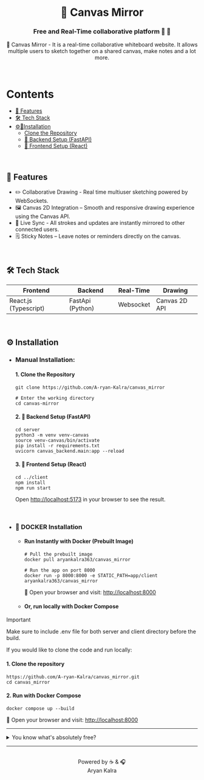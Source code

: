 <div align="center">

# 🎨 Canvas Mirror

### Free and Real-Time collaborative platform 🦄 🚀

🎨 Canvas Mirror - It is a real-time collaborative whiteboard website. It allows multiple users to sketch together on a shared canvas, make notes and a lot more.

</div>

<br/>

# Contents

- [🚀 Features](#-features)
- [🛠️ Tech Stack](#%EF%B8%8F-tech-stack)
- [⚙️🔧Installation](#%EF%B8%8F-installation)
  - [Clone the Repository](#1-clone-the-repository)
  - [🚧 Backend Setup (FastAPI)](#2--backend-setup-fastapi)
  - [🌅 Frontend Setup (React)](#3--frontend-setup-react)

<br/>

## 🚀 Features

- ✏️ Collaborative Drawing - Real time multiuser sketching powered by WebSockets.
- 🖼️ Canvas 2D Integration – Smooth and responsive drawing experience using the Canvas API.
- 📡 Live Sync - All strokes and updates are instantly mirrored to other connected users.
- 🗒️ Sticky Notes – Leave notes or reminders directly on the canvas.

<br/>

## 🛠️ Tech Stack

| Frontend              | Backend          | Real-Time | Drawing       |
| --------------------- | ---------------- | --------- | ------------- |
| React.js (Typescript) | FastApi (Python) | Websocket | Canvas 2D API |

<br/>

## ⚙️ Installation
  - ### Manual Installation:

    #### 1. Clone the Repository
    
    ```
    git clone https://github.com/A-ryan-Kalra/canvas_mirror
    
    # Enter the working directory
    cd canvas-mirror
    ```
    
    #### 2. 🚧 Backend Setup (FastAPI)
    
    ```
    cd server
    python3 -m venv venv-canvas
    source venv-canvas/bin/activate
    pip install -r requirements.txt
    uvicorn canvas_backend.main:app --reload
    ```
    
    #### 3. 🌅 Frontend Setup (React)
    
    ```
    cd ../client
    npm install
    npm run start
    ```
    
    Open <a href='http://localhost:5173'>http://localhost:5173</a> in your browser to see the result.
<br>

- ### 🐳 **DOCKER** Installation
  * #### Run Instantly with Docker (Prebuilt Image)
    ```
    # Pull the prebuilt image
    docker pull aryankalra363/canvas_mirror
    
    # Run the app on port 8000
    docker run -p 8000:8000 -e STATIC_PATH=app/client aryankalra363/canvas_mirror
    ```
    🔗 Open your browser and visit: <a href='http://localhost:8000'>http://localhost:8000</a>

   * #### Or, run locally with Docker Compose

> [!IMPORTANT]
> Make sure to include .env file for both server and client directory before the build.

  If you would like to clone the code and run locally:
  
  #### 1. Clone the repository
  ```
  https://github.com/A-ryan-Kalra/canvas_mirror.git
  cd canvas_mirror
  ```
  #### 2. Run with Docker Compose
  ```
  docker compose up --build
  ```
  🔗 Open your browser and visit: <a href='http://localhost:8000'>http://localhost:8000</a>

---

<details>
  <summary>You know what's absolutely free?</summary>

- Leaving a ⭐ star
- 🍴Forking the repository
- No hidden fees, no subscriptions - just pure open-source love 🥰!

</details>

---

<div align="center">

<br>
Powered by ☕️ & 🎧 <br>
Aryan Kalra

</div>
